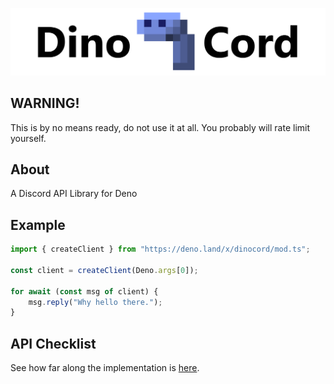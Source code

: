 ![DinoCord](banner.png)

## WARNING!
This is by no means ready, do not use it at all. You probably will rate limit yourself.

## About
A Discord API Library for Deno

## Example
```js
import { createClient } from "https://deno.land/x/dinocord/mod.ts";

const client = createClient(Deno.args[0]);

for await (const msg of client) {
    msg.reply("Why hello there.");
}
```

## API Checklist
See how far along the implementation is [here](CHECKLIST.md).
